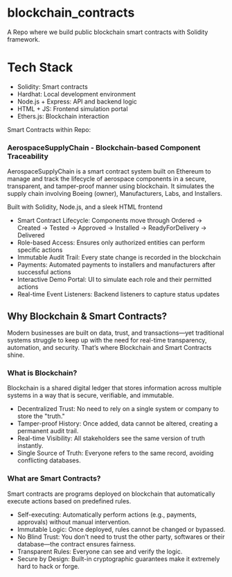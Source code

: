 # blockchain_contracts
A Repo where we build public blockchain smart contracts with Solidity framework.



# Tech Stack
- Solidity: Smart contracts
- Hardhat: Local development environment
- Node.js + Express: API and backend logic
- HTML + JS: Frontend simulation portal
- Ethers.js: Blockchain interaction


Smart Contracts within Repo:

### AerospaceSupplyChain - Blockchain-based Component Traceability
AerospaceSupplyChain is a smart contract system built on Ethereum to manage and track the lifecycle of aerospace components in a secure, transparent, and tamper-proof manner using blockchain. It simulates the supply chain involving Boeing (owner), Manufacturers, Labs, and Installers.

Built with Solidity, Node.js, and a sleek HTML frontend
- Smart Contract Lifecycle: Components move through Ordered → Created → Tested → Approved → Installed → ReadyForDelivery → Delivered
- Role-based Access: Ensures only authorized entities can perform specific actions
- Immutable Audit Trail: Every state change is recorded in the blockchain
- Payments: Automated payments to installers and manufacturers after successful actions
- Interactive Demo Portal: UI to simulate each role and their permitted actions
- Real-time Event Listeners: Backend listeners to capture status updates


## Why Blockchain & Smart Contracts?
Modern businesses are built on data, trust, and transactions—yet traditional systems struggle to keep up with the need for real-time transparency, automation, and security. That’s where Blockchain and Smart Contracts shine.

### What is Blockchain?
Blockchain is a shared digital ledger that stores information across multiple systems in a way that is secure, verifiable, and immutable.

- Decentralized Trust: No need to rely on a single system or company to store the "truth."
- Tamper-proof History: Once added, data cannot be altered, creating a permanent audit trail.
- Real-time Visibility: All stakeholders see the same version of truth instantly.
- Single Source of Truth: Everyone refers to the same record, avoiding conflicting databases.

### What are Smart Contracts?
Smart contracts are programs deployed on blockchain that automatically execute actions based on predefined rules.

- Self-executing: Automatically perform actions (e.g., payments, approvals) without manual intervention.
- Immutable Logic: Once deployed, rules cannot be changed or bypassed.
- No Blind Trust: You don't need to trust the other party, softwares or their database—the contract ensures fairness.
- Transparent Rules: Everyone can see and verify the logic.
- Secure by Design: Built-in cryptographic guarantees make it extremely hard to hack or forge.

